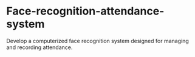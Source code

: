 # Face-recognition-attendance-system
Develop a computerized face recognition system designed for managing and recording attendance.
